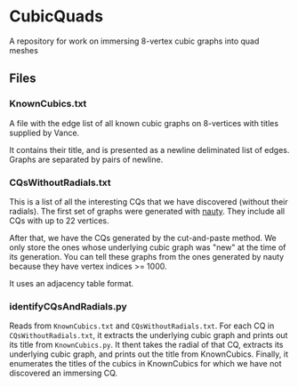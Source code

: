 # CubicQuads

A repository for work on immersing 8-vertex cubic graphs into quad meshes

## Files

### KnownCubics.txt 

A file with the edge list of all known cubic graphs on 8-vertices with titles
supplied by Vance.

It contains their title, and is presented as a newline deliminated list of
edges.  Graphs are separated by pairs of newline.

### CQsWithoutRadials.txt

This is a list of all the interesting CQs that we have discovered (without
their radials). The first set of graphs were generated with
[nauty](http://users.cecs.anu.edu.au/~bdm/nauty/). They include all CQs with up
to 22 vertices.  

After that, we have the CQs generated by the cut-and-paste method.  We only
store the ones whose underlying cubic graph was "new" at the time of its
generation. You can tell these graphs from the ones generated by nauty because
they have vertex indices >= 1000.

It uses an adjacency table format.

### identifyCQsAndRadials.py

Reads from `KnownCubics.txt` and `CQsWithoutRadials.txt`. For each CQ in
`CQsWithoutRadials.txt`, it extracts the underlying cubic graph and prints out
its title from `KnownCubics.py`.  It thent takes the radial of that CQ,
extracts its underlying cubic graph, and prints out the title from KnownCubics.
Finally, it enumerates the titles of the cubics in KnownCubics for which we
have not discovered an immersing CQ.



